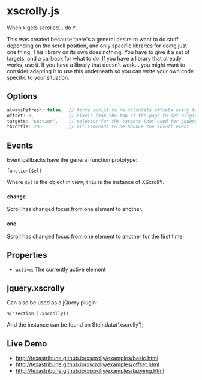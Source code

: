 # xscrolly.js

When `X` gets scrolled... do `Y`.

This was created because there's a general desire to want to do stuff depending
on the scroll position, and only specific libraries for doing just one thing.
This library on its own does nothing. You have to give it a set of targets, and
a callback for what to do. If you have a library that already works, use it. If
you have a library that doesn't work... you might want to consider adapting it
to use this underneath so you can write your own code specific to your
situation.


## Options

```JavaScript
alwaysRefresh: false,  // force script to re-calculate offsets every time
offset: 0,             // pixels from the top of the page to set origin
targets: 'section',    // selector for the targets (not used for jquery version)
throttle: 200          // milliseconds to de-bounce the scroll event
```

## Events

Event callbacks have the general function prototype:

    function($el)

Where `$el` is the object in view, `this` is the instance of XScrollY.

### `change`

Scroll has changed focus from one element to another.

### `one`

Scroll has changed focus from one element to another for the first time.


## Properties

* `active`: The currently active element


## jquery.xscrolly

Can also be used as a jQuery plugin:

    $('section').xscrolly();

And the instance can be found on $(el).data('xscrolly');


## Live Demo

* http://texastribune.github.io/xscrolly/examples/basic.html
* http://texastribune.github.io/xscrolly/examples/offset.html
* http://texastribune.github.io/xscrolly/examples/lazyimg.html
